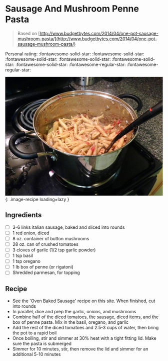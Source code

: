 # Sausage And Mushroom Penne Pasta

> Based on [http://www.budgetbytes.com/2014/04/one-pot-sausage-mushroom-pasta/](http://www.budgetbytes.com/2014/04/one-pot-sausage-mushroom-pasta/)

<!-- {cts} rating=3; (User can specify rating on scale of 1-5) -->

Personal rating: :fontawesome-solid-star: :fontawesome-solid-star: :fontawesome-solid-star: :fontawesome-solid-star: :fontawesome-solid-star: :fontawesome-solid-star: :fontawesome-regular-star: :fontawesome-regular-star:

<!-- {cte} -->

<!-- {cts} name_image=sausage_and_mushroom_penne_pasta.jpg; (User can specify image name) -->

![sausage_and_mushroom_penne_pasta.jpg](./sausage_and_mushroom_penne_pasta.jpg){: .image-recipe loading=lazy }

<!-- {cte} -->

## Ingredients

- [ ] 3-6 links italian sausage, baked and sliced into rounds
- [ ] 1 red onion, diced
- [ ] 8 oz. container of button mushrooms
- [ ] 28 oz. can of crushed tomatoes
- [ ] 3 cloves of garlic (1/2 tsp garlic powder)
- [ ] 1 tsp basil
- [ ] 1 tsp oregano
- [ ] 1 lb box of penne (or rigatoni)
- [ ] Shredded parmesan, for topping

## Recipe

- See the 'Oven Baked Sausage' recipe on this site. When finished, cut into rounds
- In parallel, dice and prep the garlic, onions, and mushrooms
- Combine half of the diced tomatoes, the sausage, diced items, and the box of penne pasta. Mix in the basil, oregano, and garlic
- Add the rest of the diced tomatoes and 2.5-3 cups of water, then bring the pot to a rapid boil
- Once boiling, stir and simmer at 30% heat with a tight fitting lid. Make sure the pasta is submerged
- Simmer for 10 minutes, stir, then remove the lid and simmer for an additional 5-10 minutes
